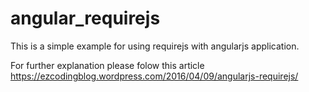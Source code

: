 # angular_requirejs
This is a simple example for using requirejs with angularjs application.

For further explanation please folow this article
https://ezcodingblog.wordpress.com/2016/04/09/angularjs-requirejs/
